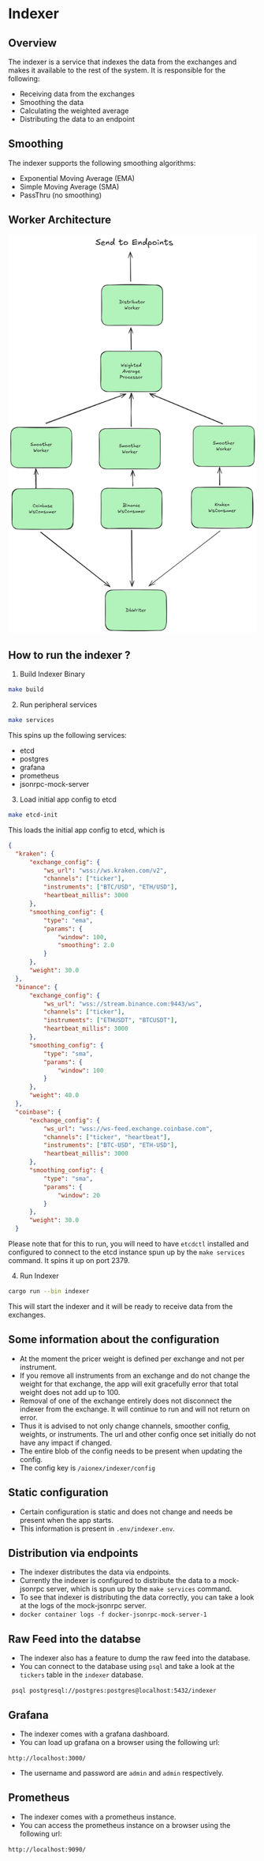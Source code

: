 # Indexer

## Overview

The indexer is a service that indexes the data from the exchanges and makes it available to the rest of the system. It is responsible for the following:

- Receiving data from the exchanges
- Smoothing the data
- Calculating the weighted average
- Distributing the data to an endpoint

## Smoothing

The indexer supports the following smoothing algorithms:

- Exponential Moving Average (EMA)
- Simple Moving Average (SMA)
- PassThru (no smoothing)

## Worker Architecture

![Worker Architecture](./docs/arch.png)


## How to run the indexer ?

1. Build Indexer Binary

```bash
make build
```

2. Run peripheral services

```bash
make services
```

This spins up the following services:

- etcd
- postgres
- grafana
- prometheus
- jsonrpc-mock-server

3. Load initial app config to etcd

```bash
make etcd-init
```
This loads the initial app config to etcd, which is

```json
{
  "kraken": {
      "exchange_config": {
          "ws_url": "wss://ws.kraken.com/v2",
          "channels": ["ticker"],
          "instruments": ["BTC/USD", "ETH/USD"],
          "heartbeat_millis": 3000
      },
      "smoothing_config": {
          "type": "ema",
          "params": {
              "window": 100,
              "smoothing": 2.0
          }
      },
      "weight": 30.0
  },
  "binance": {
      "exchange_config": {
          "ws_url": "wss://stream.binance.com:9443/ws",
          "channels": ["ticker"],
          "instruments": ["ETHUSDT", "BTCUSDT"],
          "heartbeat_millis": 3000
      },
      "smoothing_config": {
          "type": "sma",
          "params": {
              "window": 100
          }
      },
      "weight": 40.0
  },
  "coinbase": {
      "exchange_config": {
          "ws_url": "wss://ws-feed.exchange.coinbase.com",
          "channels": ["ticker", "heartbeat"],
          "instruments": ["BTC-USD", "ETH-USD"],
          "heartbeat_millis": 3000
      },
      "smoothing_config": {
          "type": "sma",
          "params": {
              "window": 20
          }
      },
      "weight": 30.0
  }
```
Please note that for this to run, you will need to have `etcdctl` installed and configured to connect to the etcd instance
spun up by the `make services` command. It spins it up on port 2379.

4. Run Indexer

```bash
cargo run --bin indexer
```
This will start the indexer and it will be ready to receive data from the exchanges.


## Some information about the configuration

- At the moment the pricer weight is defined per exchange and not per instrument.
- If you remove all instruments from an exchange and do not change the weight for that exchange, the app will exit gracefully
  error that total weight does not add up to 100.
- Removal of one of the exchange entirely does not disconnect the indexer from the exchange. It will continue to run and will not return on error.
- Thus it is advised to not only change channels, smoother config, weights, or instruments. The url and other config once set initially do not have any impact if changed.
- The entire blob of the config needs to be present when updating the config. 
- The config key is `/aionex/indexer/config`


## Static configuration

- Certain configuration is static and does not change and needs be present when the app starts.
- This information is present in `.env/indexer.env`.

## Distribution via endpoints

- The indexer distributes the data via endpoints.
- Currently the indexer is configured to distribute the data to a mock-jsonrpc server, which is spun up by the `make services` command.
- To see that indexer is distributing the data correctly, you can take a look at the logs of the mock-jsonrpc server.
- ``` docker container logs -f docker-jsonrpc-mock-server-1 ```

## Raw Feed into the databse

- The indexer also has a feature to dump the raw feed into the database.
- You can connect to the database using `psql` and take a look at the `tickers` table in the `indexer` database.

``` psql postgresql://postgres:postgres@localhost:5432/indexer```

## Grafana

- The indexer comes with a grafana dashboard.
- You can load up grafana on a browser using the following url:

``` http://localhost:3000/ ```

- The username and password are `admin` and `admin` respectively.

## Prometheus

- The indexer comes with a prometheus instance.
- You can access the prometheus instance on a browser using the following url:

``` http://localhost:9090/ ```
